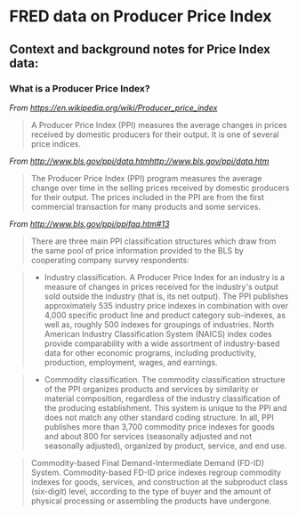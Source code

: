 # FRED data on Producer Price Index 

## Context and background notes for Price Index data:

### What is a Producer Price Index?
*From https://en.wikipedia.org/wiki/Producer_price_index*

> A Producer Price Index (PPI) measures the average changes in prices received by 
> domestic producers for their output. It is one of several price indices.

*From http://www.bls.gov/ppi/data.htmhttp://www.bls.gov/ppi/data.htm*

> The Producer Price Index (PPI) program measures the average change over time in 
> the selling prices received by domestic producers for their output. The prices 
> included in the PPI are from the first commercial transaction for many products 
> and some services.

*From http://www.bls.gov/ppi/ppifaq.htm#13*
> There are three main PPI classification structures which draw from the same pool 
> of price information provided to the BLS by cooperating company survey respondents:

> - Industry classification. 
> A Producer Price Index for an industry is a measure of changes in prices 
> received for the industry's output sold outside the industry 
> (that is, its net output). The PPI publishes approximately 535 industry price 
> indexes in combination with over 4,000 specific product line and product category 
> sub-indexes, as well as, roughly 500 indexes for groupings of industries. North 
> American Industry Classification System (NAICS) index codes provide comparability 
> with a wide assortment of industry-based data for other economic programs, 
> including productivity, production, employment, wages, and earnings.

> - Commodity classification. 
> The commodity classification structure of the PPI organizes products and 
> services by similarity or material composition, regardless of the industry 
> classification of the producing establishment. This system is unique to the 
> PPI and does not match any other standard coding structure. In all, 
> PPI publishes more than 3,700 commodity price indexes for goods and about 800 for 
> services (seasonally adjusted and not seasonally adjusted), organized by product, 
> service, and end use.

> Commodity-based Final Demand-Intermediate Demand (FD-ID) System. 
> Commodity-based FD-ID price indexes regroup commodity indexes for goods, 
> services, and construction at the subproduct class (six-digit) level, 
> according to the type of buyer and the amount of physical processing or 
> assembling the products have undergone. 
